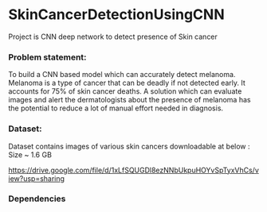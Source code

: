 # SkinCancerDetectionUsingCNN
Project is CNN deep network to detect presence of Skin cancer

### Problem statement: 

To build a CNN based model which can accurately detect melanoma. Melanoma is a type of cancer that can be deadly if not detected early. It accounts for 75% of skin cancer deaths. A solution which can evaluate images and alert the dermatologists about the presence of melanoma has the potential to reduce a lot of manual effort needed in diagnosis.

### Dataset:

Dataset contains images of various skin cancers downloadable at below : Size ~ 1.6 GB

https://drive.google.com/file/d/1xLfSQUGDl8ezNNbUkpuHOYvSpTyxVhCs/view?usp=sharing

### Dependencies

